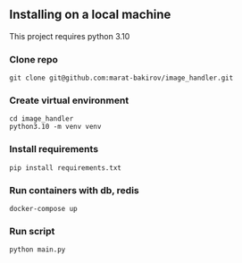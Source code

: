 ## Installing on a local machine
This project requires python 3.10

### Clone repo
```shell
git clone git@github.com:marat-bakirov/image_handler.git
```

### Create virtual environment
```shell
cd image_handler
python3.10 -m venv venv
```

### Install requirements
```shell
pip install requirements.txt
```

### Run containers with db, redis
```shell
docker-compose up
```

### Run script
```shell
python main.py
```
